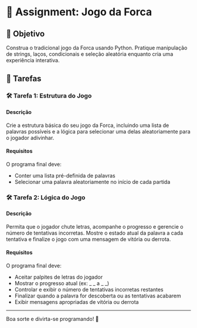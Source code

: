 

# 📘 Assignment: Jogo da Forca

## 🎯 Objetivo

Construa o tradicional jogo da Forca usando Python. Pratique manipulação de strings, laços, condicionais e seleção aleatória enquanto cria uma experiência interativa.

## 📝 Tarefas

### 🛠️ Tarefa 1: Estrutura do Jogo

#### Descrição
Crie a estrutura básica do seu jogo da Forca, incluindo uma lista de palavras possíveis e a lógica para selecionar uma delas aleatoriamente para o jogador adivinhar.

#### Requisitos
O programa final deve:
- Conter uma lista pré-definida de palavras
- Selecionar uma palavra aleatoriamente no início de cada partida

### 🛠️ Tarefa 2: Lógica do Jogo

#### Descrição
Permita que o jogador chute letras, acompanhe o progresso e gerencie o número de tentativas incorretas. Mostre o estado atual da palavra a cada tentativa e finalize o jogo com uma mensagem de vitória ou derrota.

#### Requisitos
O programa final deve:
- Aceitar palpites de letras do jogador
- Mostrar o progresso atual (ex: _ _ a _ _)
- Controlar e exibir o número de tentativas incorretas restantes
- Finalizar quando a palavra for descoberta ou as tentativas acabarem
- Exibir mensagens apropriadas de vitória ou derrota

---

Boa sorte e divirta-se programando! 🚀
